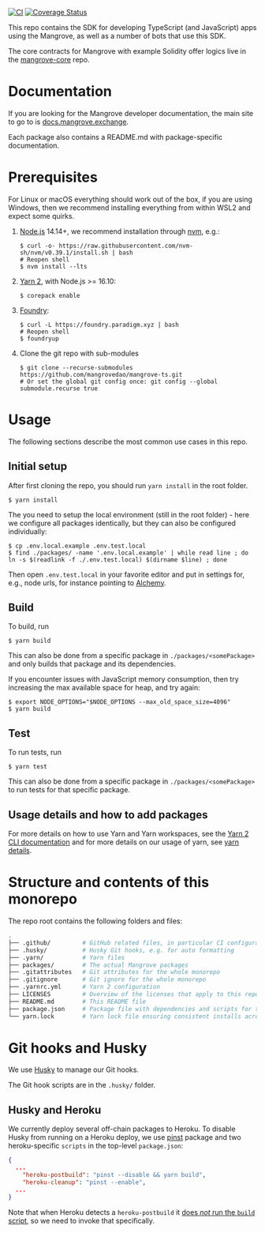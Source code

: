 [![CI](https://github.com/mangrovedao/mangrove-ts/actions/workflows/node.js.yml/badge.svg)](https://github.com/mangrovedao/mangrove-ts/actions/workflows/node.js.yml) [![Coverage Status](https://coveralls.io/repos/github/mangrovedao/mangrove-ts/badge.svg)](https://coveralls.io/github/mangrovedao/mangrove-ts)

This repo contains the SDK for developing TypeScript (and JavaScript) apps using the Mangrove, as well as a number of bots that use this SDK. 

The core contracts for Mangrove with example Solidity offer logics live in the [mangrove-core](https://github.com/mangrovedao/mangrove-core) repo. 

# Documentation

If you are looking for the Mangrove developer documentation, the main site to go to is [docs.mangrove.exchange](https://docs.mangrove.exchange).

Each package also contains a README.md with package-specific documentation.

# Prerequisites

For Linux or macOS everything should work out of the box, if you are using Windows, then we recommend installing everything from within WSL2 and expect some quirks.

1. [Node.js](https://nodejs.org/en/) 14.14+, we recommend installation through [nvm](https://github.com/nvm-sh/nvm#installing-and-updating), e.g.:

    ```shell
    $ curl -o- https://raw.githubusercontent.com/nvm-sh/nvm/v0.39.1/install.sh | bash
    # Reopen shell
    $ nvm install --lts
    ```

2. [Yarn 2](https://yarnpkg.com/getting-started/install), with Node.js >= 16.10:

    ```shell
    $ corepack enable
    ```

3. [Foundry](https://book.getfoundry.sh/getting-started/installation.html):

    ```shell
    $ curl -L https://foundry.paradigm.xyz | bash
    # Reopen shell
    $ foundryup
    ```

4. Clone the git repo with sub-modules

    ```shell
    $ git clone --recurse-submodules https://github.com/mangrovedao/mangrove-ts.git
    # Or set the global git config once: git config --global submodule.recurse true
    ```

# Usage

The following sections describe the most common use cases in this repo.

## Initial setup

After first cloning the repo, you should run `yarn install` in the root folder.

```shell
$ yarn install
```

The you need to setup the local environment (still in the root folder) - here we configure all packages identically, but they can also be configured individually:

```shell
$ cp .env.local.example .env.test.local
$ find ./packages/ -name '.env.local.example' | while read line ; do ln -s $(readlink -f ./.env.test.local) $(dirname $line) ; done
```

Then open `.env.test.local` in your favorite editor and put in settings for, e.g., node urls, for instance pointing to [Alchemy](https://www.alchemy.com/).

## Build

To build, run

```shell
$ yarn build
```

This can also be done from a specific package in `./packages/<somePackage>` and only builds that package and its dependencies.

If you encounter issues with JavaScript memory consumption, then try increasing the max available space for heap, and try again:

```shell
$ export NODE_OPTIONS="$NODE_OPTIONS --max_old_space_size=4096"
$ yarn build
```

## Test

To run tests, run

```shell
$ yarn test
```

This can also be done from a specific package in `./packages/<somePackage>` to run tests for that specific package.

## Usage details and how to add packages

For more details on how to use Yarn and Yarn workspaces, see the [Yarn 2 CLI documentation](https://yarnpkg.com/cli/install) and for more details on our usage of yarn, see [yarn details](./yarn.md).

# Structure and contents of this monorepo

The repo root contains the following folders and files:

```bash
.
├── .github/         # GitHub related files, in particular CI configurations for GitHub Actions
├── .husky/          # Husky Git hooks, e.g. for auto formatting
├── .yarn/           # Yarn files
├── packages/        # The actual Mangrove packages
├── .gitattributes   # Git attributes for the whole monorepo 
├── .gitignore       # Git ignore for the whole monorepo
├── .yarnrc.yml      # Yarn 2 configuration
├── LICENSES         # Overview of the licenses that apply to this repo
├── README.md        # This README file
├── package.json     # Package file with dependencies and scripts for the monorepo
└── yarn.lock        # Yarn lock file ensuring consistent installs across machines
```

# Git hooks and Husky

We use [Husky](https://typicode.github.io/husky/#/) to manage our Git hooks.

The Git hook scripts are in the `.husky/` folder.

## Husky and Heroku

We currently deploy several off-chain packages to Heroku. To disable Husky from running on a Heroku deploy, we use [pinst](https://github.com/typicode/pinst) package and two heroku-specific `scripts` in the top-level `package.json`:

```json
{
  ... 
    "heroku-postbuild": "pinst --disable && yarn build",
    "heroku-cleanup": "pinst --enable",
  ...
}
```

Note that when Heroku detects a `heroku-postbuild` it [does *not* run the `build` script](https://devcenter.heroku.com/articles/nodejs-support#customizing-the-build-process), so we need to invoke that specifically.
